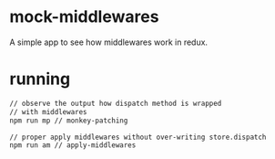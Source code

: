 # mock-middlewares
A simple app to see how middlewares work in redux.

# running

```bash
// observe the output how dispatch method is wrapped
// with middlewares
npm run mp // monkey-patching

// proper apply middlewares without over-writing store.dispatch
npm run am // apply-middlewares
```
